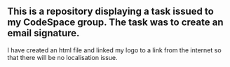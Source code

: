 **This is a repository displaying a task issued to my CodeSpace group.**
The task was to create an email signature.
--------------------------------------------
I have created an html file and linked my logo to a link from the internet so that there will be no localisation issue.